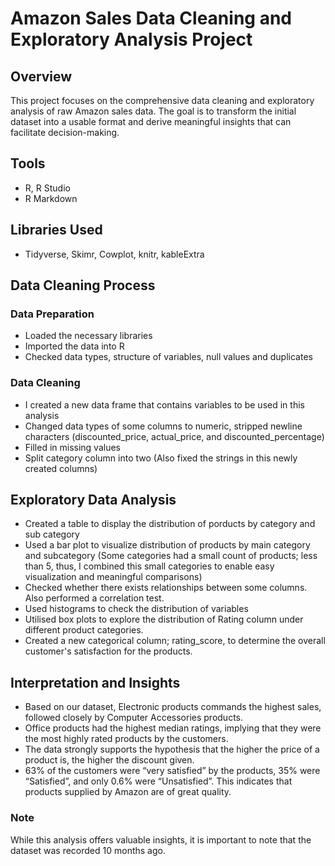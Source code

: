 
# Amazon Sales Data Cleaning and Exploratory Analysis Project


## Overview

This project focuses on the comprehensive data cleaning and exploratory analysis of raw Amazon sales data. The goal is to transform the initial dataset into a usable format and derive meaningful insights that can facilitate decision-making.
## Tools

- R, R Studio
- R Markdown
## Libraries Used

- Tidyverse, Skimr, Cowplot, knitr, kableExtra
## Data Cleaning Process

### Data Preparation
- Loaded the necessary libraries
- Imported the data into R
- Checked data types, structure of variables, null values and duplicates

### Data Cleaning
- I created a new data frame that contains variables to be used in this analysis
- Changed data types of some columns to numeric, stripped newline characters (discounted_price, actual_price, and discounted_percentage)
- Filled in missing values
- Split category column into two (Also fixed the strings in this newly created columns)


## Exploratory Data Analysis

- Created a table to display the distribution of porducts by category and sub category
- Used a bar plot to visualize distribution of products by main category and subcategory (Some categories had a small count of products; less than 5, thus, I combined this small categories to enable easy visualization and meaningful comparisons)
- Checked whether there exists relationships between some columns. Also performed a correlation test.
- Used histograms to check the distribution of variables
- Utilised box plots to explore the distribution of Rating column under different product categories.
- Created a new categorical column; rating_score, to determine the overall customer's satisfaction for the products.

## Interpretation and Insights

- Based on our dataset, Electronic products commands the highest sales, followed closely by Computer Accessories products.
- Office products had the highest median ratings, implying that they were the most highly rated products by the customers.
- The data strongly supports the hypothesis that the higher the price of a product is, the higher the discount given.
-  63% of the customers were “very satisfied” by the products, 35% were “Satisfied”, and only 0.6% were “Unsatisfied”. This indicates that products supplied by Amazon are of great quality.

### Note

While this analysis offers valuable insights, it is important to note that the dataset was recorded 10 months ago.
